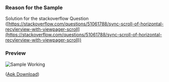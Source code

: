 ### Reason for the Sample

Solution for the stackoverflow Question ([https://stackoverflow.com/questions/51061788/sync-scroll-of-horizontal-recylerview-with-viewpager-scroll](https://stackoverflow.com/questions/51061788/sync-scroll-of-horizontal-recylerview-with-viewpager-scroll)) 

### Preview

![Sample Working](https://raw.githubusercontent.com/rameshvoltella/RecyclerParallelViewPager/master/gif/GIF-180801_165756.gif)

([Apk Download](https://raw.githubusercontent.com/rameshvoltella/RecyclerParallelViewPager/master/gif/app.apk)) 


